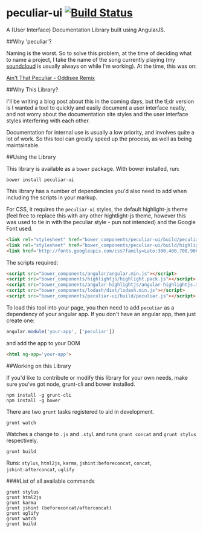 peculiar-ui [![Build Status](https://travis-ci.org/johnnycopperstone/peculiar-ui.svg?branch=master)](https://travis-ci.org/johnnycopperstone/peculiar-ui)
===========

A (User Interface) Documentation Library built using AngularJS.

##Why 'peculiar'?

Naming is the worst. So to solve this problem, at the time of deciding what to name a project, I take the name of the song currently playing (my [soundcloud](https://soundcloud.com/johnny-copperstone/likes) is usually always on while I'm working). At the time, this was on:

[Ain't That Peculiar - Oddisee Remix](https://soundcloud.com/oddiseemusic/oddisee-aint-that-peculiar-remix)

##Why This Library?

I'll be writing a blog post about this in the coming days, but the tl;dr version is I wanted a tool to quickly and easily document a user interface neatly, and not worry about the documentation site styles and the user interface styles interfering with each other.

Documentation for internal use is usually a low priority, and involves quite a lot of work. So this tool can greatly speed up the process, as well as being maintainable.

##Using the Library

This library is available as a `bower` package. With bower installed, run:

```shell
bower install peculiar-ui
```

This library has a number of dependencies you'd also need to add when including the scripts in your markup.

For CSS, it requires the `peculiar-ui` styles, the default highlight-js theme (feel free to replace this with any other hightlight-js theme, however this was used to tie in with the peculiar style - pun not intended) and the Google Font used.

```html
<link rel="stylesheet" href="bower_components/peculiar-ui/build/peculiar-ui.css" />
<link rel="stylesheet" href="bower_components/peculiar-ui/build/highlightjs-googlecode.css" />
<link href='http://fonts.googleapis.com/css?family=Lato:300,400,700,900,300italic,400italic,700italic' rel='stylesheet' type='text/css'>
```

The scripts required:

```html
<script src="bower_components/angular/angular.min.js"></script>
<script src="bower_components/highlightjs/highlight.pack.js"></script>
<script src="bower_components/angular-highlightjs/angular-highlightjs.min.js"></script>
<script src="bower_components/lodash/dist/lodash.min.js"></script>
<script src="bower_components/peculiar-ui/build/peculiar.js"></script>
```

To load this tool into your page, you then need to add `peculiar` as a dependency of your angular app. If you don't have an angular app, then just create one:

```javascript
angular.module('your-app', ['peculiar'])
```

and add the app to your DOM

```html
<html ng-app='your-app'>
```

##Working on this Library

If you'd like to contribute or modify this library for your own needs, make sure you've got node, grunt-cli and bower installed.

```shell
npm install -g grunt-cli
npm install -g bower
```

There are two `grunt` tasks registered to aid in development.

```shell
grunt watch
```

Watches a change to `.js` and `.styl` and runs `grunt concat` and `grunt stylus` respectively.

```shell
grunt build
```

Runs: `stylus`, `html2js`, `karma`, `jshint:beforeconcat`, `concat`, `jshint:afterconcat`, `uglify`

####List of all available commands

```shell
grunt stylus
grunt html2js
grunt karma
grunt jshint (beforeconcat/afterconcat)
grunt uglify
grunt watch
grunt build
```
